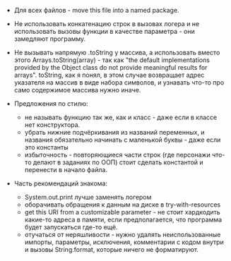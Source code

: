 - Для всех файлов - move this file into a named package.

- Не использовать конкатенацию строк в вызовах логера и не использовать вызовы функции в качестве параметра - они замедляют программу.

- Не вызывать напрямую .toString у массива, а использовать вместо этого Arrays.toString(array) - 
так как "the default implementations provided by the Object class do not provide meaningful results for arrays". 
toString, как я понял, в этом случае возвращает адрес указателя на массив в виде набора символов, и узнавать что-то про само содержимое массива нужно иначе.

- Предложения по стилю:
    - не называть функцию так же, как и класс - даже если в классе нет конструктора.
    - убрать нижние подчёркивания из названий переменных, и названия обязательно начинать с маленькой буквы - даже если это константы
    - избыточность - повторяющиеся части строк (где персонажи что-то делают в заданиях по ООП) стоит сделать константой и перенести в начало файла.


- Часть рекомендаций знакома:
    - System.out.print лучше заменять логером
    - оборачивать обращения к данным на диске в try-with-resources
    - get this URI from a customizable parameter - не стоит хардкодить какие-то адреса в памяти, если предполагается, что программа будет запускаться где-то ещё.
    - отучаться от неряшливости - нужно удалять неиспользованные импорты, параметры, исключения, комментарии с кодом внутри и вызовы String.format, которые ничего не форматируют.

